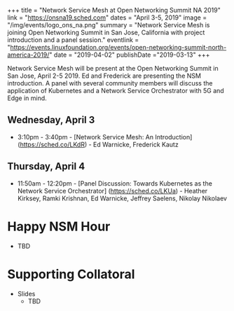 +++
title = "Network Service Mesh at Open Networking Summit NA 2019"
link = "https://onsna19.sched.com"
dates = "April 3-5, 2019"
image = "/img/events/logo_ons_na.png"
summary = "Network Service Mesh is joining Open Networking Summit in San Jose, California with project introduction and a panel session."
eventlink = "https://events.linuxfoundation.org/events/open-networking-summit-north-america-2019/"
date = "2019-04-02"
publishDate ="2019-03-13"
+++

Network Service Mesh will be present at the Open Networking Summit in San Jose, April 2-5 2019. Ed and Frederick are presenting the NSM introduction. A panel with several community members will discuss the application of Kubernetes and a Network Service Orchestrator with 5G and Edge in mind.


Wednesday, April 3
------------------
* 3:10pm - 3:40pm - [Network Service Mesh: An Introduction] (https://sched.co/LKdR) - Ed Warnicke, Frederick Kautz


Thursday, April 4
-----------------
* 11:50am - 12:20pm - [Panel Discussion: Towards Kubernetes as the Network Service Orchestrator] (https://sched.co/LKUa) - Heather Kirksey, Ramki Krishnan, Ed Warnicke, Jeffrey Saelens, Nikolay Nikolaev

# Happy NSM Hour

* TBD

# Supporting Collatoral
* Slides
  * TBD


